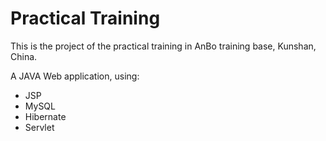 # Practical Training

This is the project of the practical training in AnBo training base, Kunshan, China.

A JAVA Web application, using:
- JSP
- MySQL
- Hibernate
- Servlet
